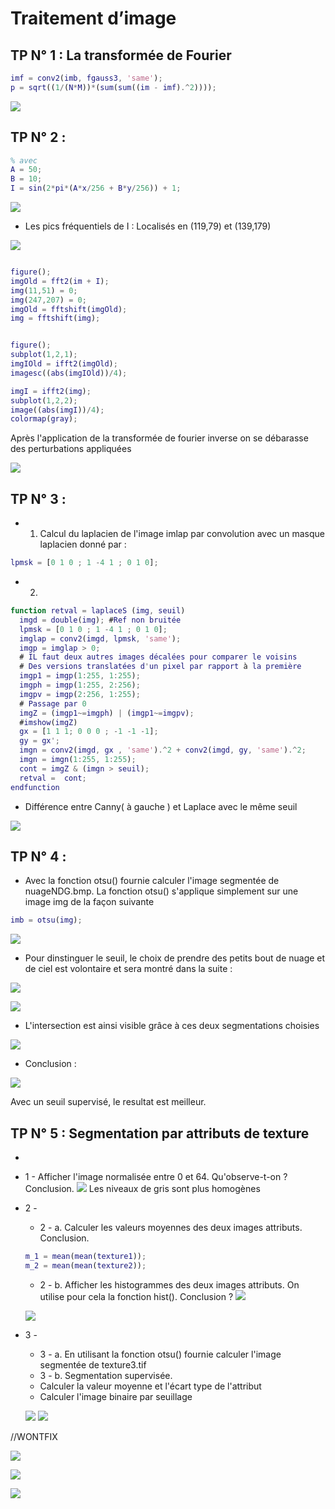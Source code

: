# Traitement d’image

 
## TP N° 1 : La transformée de Fourier


```matlab
imf = conv2(imb, fgauss3, 'same');
p = sqrt((1/(N*M))*(sum(sum((im - imf).^2))));
```


![](https://i.imgur.com/R53zwY7.png)



## TP N° 2 : 

```matlab
% avec
A = 50;
B = 10;
I = sin(2*pi*(A*x/256 + B*y/256)) + 1;
```
![](https://i.imgur.com/m79pNiN.png)

- Les pics fréquentiels de I : Localisés en (119,79) et (139,179)


![](https://i.imgur.com/VVwFS1A.png)


```matlab

figure();
imgOld = fft2(im + I);
img(11,51) = 0;
img(247,207) = 0;
imgOld = fftshift(imgOld);
img = fftshift(img);


figure();
subplot(1,2,1);
imgIOld = ifft2(imgOld);
imagesc((abs(imgIOld))/4);

imgI = ifft2(img);
subplot(1,2,2);
image((abs(imgI))/4);
colormap(gray);
```

Après l'application de la transformée de fourier inverse on se débarasse des perturbations appliquées

![](https://i.imgur.com/HxnVa1t.png)




## TP N° 3 :


* 1. Calcul du laplacien de l'image imlap par convolution avec un masque laplacien donné par :
``` matlab
lpmsk = [0 1 0 ; 1 -4 1 ; 0 1 0];
```

* 2. 
```matlab
function retval = laplaceS (img, seuil)
  imgd = double(img); #Ref non bruitée
  lpmsk = [0 1 0 ; 1 -4 1 ; 0 1 0];
  imglap = conv2(imgd, lpmsk, 'same');
  imgp = imglap > 0;
  # IL faut deux autres images décalées pour comparer le voisins
  # Des versions translatées d'un pixel par rapport à la première
  imgp1 = imgp(1:255, 1:255);
  imgph = imgp(1:255, 2:256);
  imgpv = imgp(2:256, 1:255);
  # Passage par 0
  imgZ = (imgp1~=imgph) | (imgp1~=imgpv);
  #imshow(imgZ)
  gx = [1 1 1; 0 0 0 ; -1 -1 -1];
  gy = gx';
  imgn = conv2(imgd, gx , 'same').^2 + conv2(imgd, gy, 'same').^2;
  imgn = imgn(1:255, 1:255);
  cont = imgZ & (imgn > seuil);
  retval =  cont;
endfunction
```



* Différence entre Canny( à gauche )  et Laplace avec le même seuil


![](https://i.imgur.com/BSE9nlW.png)


## TP N° 4 : 

* Avec la fonction otsu() fournie calculer l'image segmentée de nuageNDG.bmp. La fonction otsu()
s'applique simplement sur une image img de la façon suivante

```matlab
imb = otsu(img);
```
![](https://i.imgur.com/XgmEF3i.png)



- Pour dinstinguer le seuil, le choix de prendre des petits bout de nuage et de ciel est volontaire et sera montré dans la suite  :

![](https://i.imgur.com/6uo6SMT.png)


![](https://i.imgur.com/mEKbSZH.png)


* L'intersection est ainsi visible grâce à ces deux segmentations choisies

![](https://i.imgur.com/VaFsUVf.png)


* Conclusion :

![](https://i.imgur.com/Q5ynTmX.png)

Avec un seuil supervisé, le resultat est meilleur.




## TP N° 5 : Segmentation par attributs de texture

* 
* 1 - Afficher l'image normalisée entre 0 et 64. Qu'observe-t-on ? Conclusion.
   ![](https://i.imgur.com/ng0HWnv.png)
   Les niveaux de gris sont plus homogènes

* 2 - 
  * 2 - a. Calculer les valeurs moyennes des deux images attributs. Conclusion.
  
  ```matlab
  m_1 = mean(mean(texture1));
  m_2 = mean(mean(texture2));
  ```
  * 2 - b. Afficher les histogrammes des deux images attributs. On utilise pour cela la fonction hist(). Conclusion ?
  ![](https://i.imgur.com/uxZZKXx.png)
  
  
  ![](https://i.imgur.com/Ruz6lKV.png)
  
* 3 -
  * 3 - a. En utilisant la fonction otsu() fournie calculer l'image segmentée de texture3.tif
  * 3 - b. Segmentation supervisée. 
  * Calculer la valeur moyenne et l'écart type de l'attribut
  * Calculer l'image binaire par seuillage
  
  ![](https://i.imgur.com/TiDH6h9.png)
  ![](https://i.imgur.com/GqJVhEk.png)



//WONTFIX


![](https://i.imgur.com/zFJ3dbw.png)

![](https://i.imgur.com/lamQz9N.png)

![](https://i.imgur.com/gANVkTr.png)
